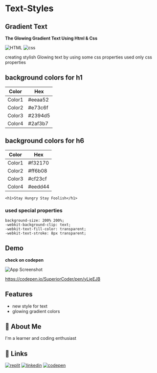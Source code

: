 
# Text-Styles

## Gradient Text

**The Glowing Gradient Text Using Html & Css**

![HTML](https://img.shields.io/badge/Html-%2300599C.svg?style=for-the-badge&logo=html&logoColor=cyan)  ![css](https://img.shields.io/badge/css-%2300599C.svg?style=for-the-badge&logo=css&logoColor=orange)


creating stylish Glowing text by using some css properties
used only css properties 


## background colors for h1

| Color             | Hex                                                                |
| ----------------- | ------------------------------------------------------------------ |
| Color1 |  #eeaa52 |
| Color2 |  #e73c6f |
| Color3 |  #2394d5 |
| Color4 |  #2af3b7 |

## background colors for h6

| Color             | Hex                                                                |
| ----------------- | ------------------------------------------------------------------ |
| Color1 |  #f32170 |
| Color2 |  #ff6b08 |
| Color3 |  #cf23cf |
| Color4 |  #eedd44 |

```
<h1>Stay Hungry Stay Foolish</h1>
```

### used special properties 

``` 
background-size: 200% 200%;
-webkit-background-clip: text;
-webkit-text-fill-color: transparent;
-webkit-text-stroke: 8px transparent;

```

## Demo

**check on codepen**

![App Screenshot](https://raw.githubusercontent.com/Kammarianand/index.html/main/20220909_145235.png)






https://codepen.io/SuperiorCoder/pen/yLjeEJB
## Features

- new style for text
- glowing gradient colors 



 


## 🚀 About Me
I'm a learner and coding enthusiast



## 🔗 Links
[![replit](https://img.shields.io/badge/replit-0A66C2?style=for-the-badge&logo=replit&logoColor=white)](https://replit.com/@kammarianand) [![linkedin](https://img.shields.io/badge/linkedin-0A66C2?style=for-the-badge&logo=linkedin&logoColor=white)](https://www.linkedin.com/in/kammari-anand-504512230/) [![codepen](https://img.shields.io/badge/codepen-0A66C2?style=for-the-badge&logo=codepen&logoColor=white)](https://codepen.io/SuperiorCoder)



